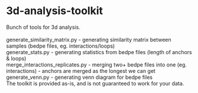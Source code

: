 # 3d-analysis-toolkit
Bunch of tools for 3d analysis.\
\
generate_similarity_matrix.py - generating similarity matrix between samples (bedpe files, eg. interactions/loops) \
generate_stats.py - generating statistics from bedpe files (length of anchors & loops) \
merge_interactions_replicates.py - merging two+ bedpe files into one (eg. interactions) - anchors are merged as the longest we can get \
generate_venn.py - generating venn diagram for bedpe files
\
The toolkit is provided as-is, and is not guaranteed to work for your data.
